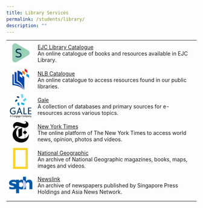 ```yaml
---
title: Library Services
permalink: /students/library/
description: ""
---
```

| | |
| -------- | -------- | 
| <img src="/images/Library-Spydus-150x150.png" style="width:100px;"/> | [EJC Library Catalogue](https://schoolibrary.moe.edu.sg/eunoiajc) <br> An online catalogue of books and resources available in EJC Library. |
| <img src="/images/Library-NLB-150x150.jpg" style="width:100px;"/> | [NLB Catalogue](https://catalogue.nlb.gov.sg/) <br> An online catalogue to access resources found in our public libraries. |
| <img src="/images/Library-Gale-150x150.png" style="width:100px;"/> | [Gale](https://link.gale.com/apps/menu?u=sgejc) <br> A collection of databases and primary sources for e-resources across various topics. |
| <img src="/images/Library-NYT-150x150.png" style="width:100px;"/>| [New York Times](https://www.nytimes.com/) <br> The online platform of The New York Times to access world news, opinion, photos and videos.| 
| <img src="/images/Library-NatGeo.png" style="width:100px;"/> | [National Geographic](https://natgeo.gale.com/natgeo/archive?p=NGMA&u=sgejc) <br> An archive of National Geographic magazines, books, maps, images and videos. |
| <img src="/images/Library-Newslink-150x150.png" style="width:100px;"/> | [Newslink](https://sites.google.com/ejc.edu.sg/ejcnewslink/home) <bR> An archive of newspapers published by Singapore Press Holdings and Asia News Network. | 
| | |